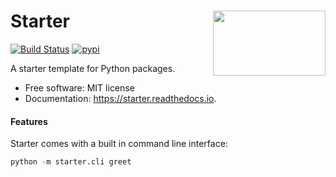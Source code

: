 <h1>Starter<img src='https://github.com/yngtodd/starter/blob/main/img/snek.png' align='right' width='180' height='104'></h1>




[![Build Status](https://travis-ci.com/yngtodd/starter.svg?branch=master)](https://travis-ci.com/yngtodd/starter)
[![pypi](https://img.shields.io/pypi/v/starter.svg)](https://pypi.python.org/pypi/starter)


A starter template for Python packages.


* Free software: MIT license
* Documentation: https://starter.readthedocs.io.


#### Features

Starter comes with a built in command line interface:

```python
python -m starter.cli greet
```
